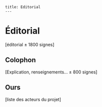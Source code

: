 	title: Editorial
	---


# Éditorial

[éditorial ± 1800 signes]

## Colophon

[Explication, renseignements… ± 800 signes]

## Ours

[liste des acteurs du projet]